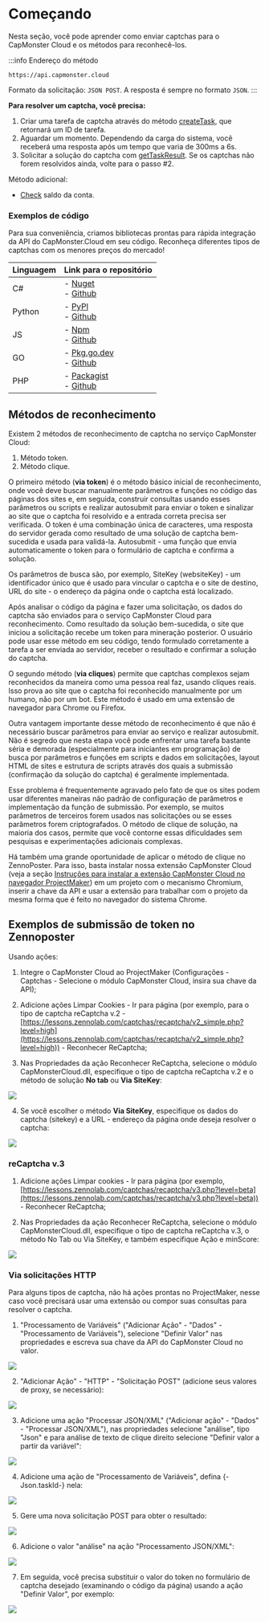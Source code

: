 ﻿---
sidebar_position: 0
---


# Começando

Nesta seção, você pode aprender como enviar captchas para o CapMonster Cloud e os métodos para reconhecê-los.

:::info Endereço do método
```http
https://api.capmonster.cloud
```
Formato da solicitação: `JSON POST`.
A resposta é sempre no formato `JSON`.
:::


**Para resolver um captcha, você precisa:**

1. Criar uma tarefa de captcha através do método [createTask](api/methods/create-task.md), que retornará um ID de tarefa.
2. Aguardar um momento. Dependendo da carga do sistema, você receberá uma resposta após um tempo que varia de 300ms a 6s.
3. Solicitar a solução do captcha com [getTaskResult](api/methods/get-task-result.md). Se os captchas não forem resolvidos ainda, volte para o passo #2.

Método adicional:

- [Check](api/methods/get-balance.md) saldo da conta.

### Exemplos de código

Para sua conveniência, criamos bibliotecas prontas para rápida integração da API do CapMonster.Cloud em seu código. Reconheça diferentes tipos de captchas com os menores preços do mercado!

|**Linguagem**|**Link para o repositório**|
| :- | :- | 
|C#|- [Nuget](https://www.nuget.org/packages/Zennolab.CapMonsterCloud.Client)<br /> - [Github](https://github.com/ZennoLab/capmonstercloud-client-dotnet) |
|Python|- [PyPl](https://pypi.org/project/capmonstercloudclient/)<br /> - [Github](https://github.com/ZennoLab/capmonstercloud-client-python)|
|JS|- [Npm](https://www.npmjs.com/package/@zennolab_com/capmonstercloud-client)<br /> - [Github](https://github.com/ZennoLab/capmonstercloud-client-js)|
|GO|- [Pkg.go.dev](https://pkg.go.dev/github.com/ZennoLab/capmonstercloud-client-go)<br /> - [Github](https://github.com/ZennoLab/capmonstercloud-client-go)|
|PHP|- [Packagist](https://packagist.org/packages/zennolab/capmonstercloud.client)<br /> - [Github](https://github.com/ZennoLab/capmonstercloud-client-php)|


## Métodos de reconhecimento

Existem 2 métodos de reconhecimento de captcha no serviço CapMonster Cloud:

1. Método token.
2. Método clique.

O primeiro método (**via token**) é o método básico inicial de reconhecimento, onde você deve buscar manualmente parâmetros e funções no código das páginas dos sites e, em seguida, construir consultas usando esses parâmetros ou scripts e realizar autosubmit para enviar o token e sinalizar ao site que o captcha foi resolvido e a entrada correta precisa ser verificada. O token é uma combinação única de caracteres, uma resposta do servidor gerada como resultado de uma solução de captcha bem-sucedida e usada para validá-la. Autosubmit - uma função que envia automaticamente o token para o formulário de captcha e confirma a solução.

Os parâmetros de busca são, por exemplo, SiteKey (websiteKey) - um identificador único que é usado para vincular o captcha e o site de destino, URL do site - o endereço da página onde o captcha está localizado.

Após analisar o código da página e fazer uma solicitação, os dados do captcha são enviados para o serviço CapMonster Cloud para reconhecimento. Como resultado da solução bem-sucedida, o site que iniciou a solicitação recebe um token para mineração posterior. O usuário pode usar esse método em seu código, tendo formulado corretamente a tarefa a ser enviada ao servidor, receber o resultado e confirmar a solução do captcha.

O segundo método (**via cliques**) permite que captchas complexos sejam reconhecidos da maneira como uma pessoa real faz, usando cliques reais. Isso prova ao site que o captcha foi reconhecido manualmente por um humano, não por um bot. Este método é usado em uma extensão de navegador para Chrome ou Firefox.

Outra vantagem importante desse método de reconhecimento é que não é necessário buscar parâmetros para enviar ao serviço e realizar autosubmit. Não é segredo que nesta etapa você pode enfrentar uma tarefa bastante séria e demorada (especialmente para iniciantes em programação) de busca por parâmetros e funções em scripts e dados em solicitações, layout HTML de sites e estrutura de scripts através dos quais a submissão (confirmação da solução do captcha) é geralmente implementada.

Esse problema é frequentemente agravado pelo fato de que os sites podem usar diferentes maneiras não padrão de configuração de parâmetros e implementação da função de submissão. Por exemplo, se muitos parâmetros de terceiros forem usados nas solicitações ou se esses parâmetros forem criptografados. O método de clique de solução, na maioria dos casos, permite que você contorne essas dificuldades sem pesquisas e experimentações adicionais complexas.

Há também uma grande oportunidade de aplicar o método de clique no ZennoPoster. Para isso, basta instalar nossa extensão CapMonster Cloud (veja a seção [Instruções para instalar a extensão CapMonster Cloud no navegador ProjectMaker](extension/install-instruction.md)) em um projeto com o mecanismo Chromium, inserir a chave da API e usar a extensão para trabalhar com o projeto da mesma forma que é feito no navegador do sistema Chrome.

## Exemplos de submissão de token no Zennoposter

Usando ações:

1. Integre o CapMonster Cloud ao ProjectMaker (Configurações - Captchas - Selecione o módulo CapMonster Cloud, insira sua chave da API);

2. Adicione ações Limpar Cookies - Ir para página (por exemplo, para o tipo de captcha reCaptcha v.2 - [https://lessons.zennolab.com/captchas/recaptcha/v2_simple.php?level=high](https://lessons.zennolab.com/captchas/recaptcha/v2_simple.php?level=high)) - Reconhecer ReCaptcha;

3. Nas Propriedades da ação Reconhecer ReCaptcha, selecione o módulo CapMonsterCloud.dll, especifique o tipo de captcha reCaptcha v.2 e o método de solução **No tab** ou **Via SiteKey**:

![](./images/getting-started-1.png)

4. Se você escolher o método **Via SiteKey**, especifique os dados do captcha (sitekey) e a URL - endereço da página onde deseja resolver o captcha: 

![](./images/getting-started-2.png)

### reCaptcha v.3

1. Adicione ações Limpar cookies - Ir para página (por exemplo, [https://lessons.zennolab.com/captchas/recaptcha/v3.php?level=beta](https://lessons.zennolab.com/captchas/recaptcha/v3.php?level=beta)) - Reconhecer ReCaptcha;

2. Nas Propriedades da ação Reconhecer ReCaptcha, selecione o módulo CapMonsterCloud.dll, especifique o tipo de captcha reCaptcha v.3, o método No Tab ou Via SiteKey, e também especifique Ação e minScore:

![](./images/getting-started-3.png)

<!-- ### hCaptcha 

1. Adicione a ação "Reconhecer hCaptcha" ao seu projeto, onde você já navegou até a página com o captcha;

2. Nas Propriedades da ação Reconhecer hCaptcha, selecione o método No Tab ou Via SiteKey (ao selecionar esse método, você precisará especificar o SiteKey e a URL onde o captcha está localizado):

![](./images/getting-started-4.png) --> 

### Via solicitações HTTP

Para alguns tipos de captcha, não há ações prontas no ProjectMaker, nesse caso você precisará usar uma extensão ou compor suas consultas para resolver o captcha.

1. "Processamento de Variáveis" ("Adicionar Ação" - "Dados" - "Processamento de Variáveis"), selecione "Definir Valor" nas propriedades e escreva sua chave da API do CapMonster Cloud no valor.

![](./images/getting-started-5.png)

2. "Adicionar Ação" - "HTTP" - "Solicitação POST" (adicione seus valores de proxy, se necessário):

![](./images/getting-started-6.png)

3. Adicione uma ação "Processar JSON/XML" ("Adicionar ação" - "Dados" - "Processar JSON/XML"), nas propriedades selecione "análise", tipo "Json" e para análise de texto de clique direito selecione "Definir valor a partir da variável": 

![](./images/getting-started-7.png)

4. Adicione uma ação de "Processamento de Variáveis", defina \{-Json.taskId-\} nela: 

![](./images/getting-started-8.png)

5. Gere uma nova solicitação POST para obter o resultado:

![](./images/getting-started-9.png)

6. Adicione o valor "análise" na ação "Processamento JSON/XML": 

![](./images/getting-started-10.png)

7. Em seguida, você precisa substituir o valor do token no formulário de captcha desejado (examinando o código da página) usando a ação "Definir Valor", por exemplo: 

![](./images/getting-started-11.png)